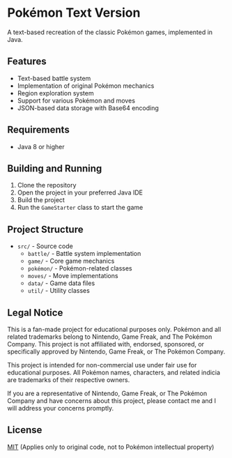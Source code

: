 # Pokémon Text Version

A text-based recreation of the classic Pokémon games, implemented in Java.

## Features

- Text-based battle system
- Implementation of original Pokémon mechanics
- Region exploration system
- Support for various Pokémon and moves
- JSON-based data storage with Base64 encoding

## Requirements

- Java 8 or higher

## Building and Running

1. Clone the repository
2. Open the project in your preferred Java IDE
3. Build the project
4. Run the `GameStarter` class to start the game

## Project Structure

- `src/` - Source code
  - `battle/` - Battle system implementation
  - `game/` - Core game mechanics
  - `pokémon/` - Pokémon-related classes
  - `moves/` - Move implementations
  - `data/` - Game data files
  - `util/` - Utility classes

## Legal Notice

This is a fan-made project for educational purposes only. Pokémon and all related trademarks belong to Nintendo, Game Freak, and The Pokémon Company. This project is not affiliated with, endorsed, sponsored, or specifically approved by Nintendo, Game Freak, or The Pokémon Company.

This project is intended for non-commercial use under fair use for educational purposes. All Pokémon names, characters, and related indicia are trademarks of their respective owners.

If you are a representative of Nintendo, Game Freak, or The Pokémon Company and have concerns about this project, please contact me and I will address your concerns promptly.

## License

[MIT](https://choosealicense.com/licenses/mit/) (Applies only to original code, not to Pokémon intellectual property) 
